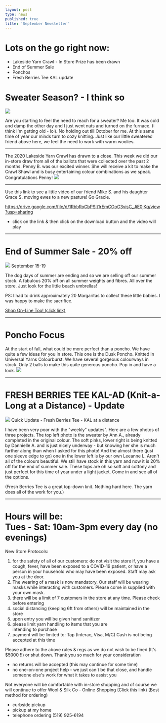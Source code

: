 ```yaml
---
layout: post
type: news
published: true
title: 'September Newsletter'
---
```

<h1>Lots on the go right now:</h1>

- Lakeside Yarn Crawl - In Store Prize has been drawn
- End of Summer Sale
- Ponchos
- Fresh Berries Tee KAL update

<h1>Sweater Season? - I think so</h1>

<img src="/img/horse_sweater.jpg" /> 

 Are you starting to feel the need to reach for a sweater? Me too. It was cold and damp the other day and I just went nuts and turned on the furnace. (I think I'm getting old - lol). No holding out till October for me. At this same time of year our minds turn to cozy knitting. Just like our little sweatered friend above here, we feel the need to work with warm woolies.
<hr />
The 2020 Lakeside Yarn Crawl has drawn to a close. This week we did our in-store draw from all of the ballots that were collected over the past 2 months. Penny B. was our excited winner. She will receive a kit to make the Crawl Shawl and is busy entertaining colour combinations as we speak. Congratulations Penny!
<img src="/img/lakeside_crawl.jpg" />
<hr />
Use this link to see a little video of our friend Mike S. and his daughter Grace S. moving ewes to a new pasture! Go Gracie.

<a href="https://drive.google.com/file/d/1RbbRoCbPSIt1rEmCOoG3visC_JiE0jKq/view?usp=sharing">https://drive.google.com/file/d/1RbbRoCbPSIt1rEmCOoG3visC_JiE0jKq/view?usp=sharing</a>

- click on the link & then click on the download button and the video will play
<hr />

<h1>End of Summer Sale - 20% off</h1>
<img src="/img/summer_sale.jpg" /> 
September 15-19

The dog days of summer are ending and so we are selling off our summer stock. A fabulous 20% off on all summer weights and fibres. All over the store. Just look for the little beach umbrellas! 

PS: I had to drink approximately 20 Margaritas to collect these little babies. I was happy to make the sacrifice. 
 
<a href="https://www.woolandsilkcoshop.com/">Shop On-Line Too! (click link) </a>
<hr />
<h1>Poncho Focus</h1>
At the start of fall, what could be more perfect than a poncho. We have quite a few ideas for you in store. This one is the Dusk Poncho. Knitted in Universal Yarns Colourburst. We have several gorgeous colourways in stock. Only 2 balls to make this quite generous poncho. Pop in and have a look.
<img src="/img/poncho_focus.jpg" /> 
<hr />
<h1>FRESH BERRIES TEE
KAL-AD (Knit-a-Long at a Distance) - Update</h1>
<img src="/img/kal_update.jpg" />
Quick Update - Fresh Berries Tee - KAL at a distance   

I have been very poor with the "weekly" updates".  Here are a few photos of three projects. The top left photo is the sweater by Ann A., already completed in the original colour. The soft pinks, lower right is being knitted  by Dannielle A. and is just nicely underway - but knowing her she is much farther along than when I asked for this photo! And the almost there (just one sleeve edge to go) one in the lower left is by our own Leeanne L. Aren't all of the colours beautiful. We still have stock in this yarn and now it is 20% off for the end of summer sale. These tops are oh so soft and cottony and just perfect for this time of year under a light jacket. Come in and see all of the options.

(Fresh Berries Tee is a great top-down knit. Nothing hard here. The yarn does all of the work for you.)
<hr />
<h1>Hours will be:<br />
Tues - Sat:  10am-3pm every day  (no evenings)</h1>

New Store Protocols:
1) for the safety of all of our customers: 
     do not visit the store if, you have a cough, fever,
    have been exposed to a COVID-19 patient, or have a
    person in your household who may have been
    exposed. Staff may ask you at the door.
2) The wearing of a mask is now mandatory.  Our staff
    will be wearing masks while interacting with
    customers. Please come in supplied with your own
    mask.  
3) there will be a limit of 7 customers in the store at any
    time. Please check before entering
4) social distancing (keeping 6ft from others) will be
    maintained in the store
5) upon entry you will be given hand sanitizer
6) please limit yarn handling to items that you are  
    intending to purchase
7) payment will be limited to:  Tap (Interac, Visa, M/C) 
    Cash is not being accepted at this time

Please adhere to the above rules & regs as we do not wish to be fined (It's $5000 !!) or shut down.
Thank you so much for your consideration

- no returns will be accepted 
   (this may continue for some time)
- no one-on-one project help - we just can't be that
  close, and handle someone else's work for what
   it takes to assist you

Not everyone will be comfortable with in-store shopping and of course we will continue to offer
Wool & Silk Co - Online Shopping   (Click this link)
(Best method for ordering)
- curbside pickup
- pickup at my home
- telephone ordering  (519) 925-6194


